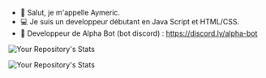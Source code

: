 - 👋 Salut, je m'appelle Aymeric.
- 💻 Je suis un developpeur débutant en Java Script et HTML/CSS.
- 🤖 Developpeur de Alpha Bot (bot discord) : https://discord.ly/alpha-bot



![Your Repository's Stats](https://github-readme-stats.vercel.app/api?username=MrAymeric&show_icons=true)

![Your Repository's Stats](https://github-readme-stats.vercel.app/api/top-langs/?username=MrAymeric&theme=blue-yellow)
